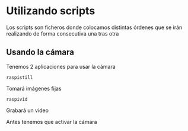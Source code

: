 # Utilizando scripts

Los scripts son ficheros donde colocamos distintas órdenes que se irán realizando de forma consecutiva una tras otra

## Usando la cámara

Tenemos 2 aplicaciones para usar la cámara

	raspistill

Tomará imágenes fijas

	raspivid

Grabará un vídeo

Antes tenemos que activar la cámara